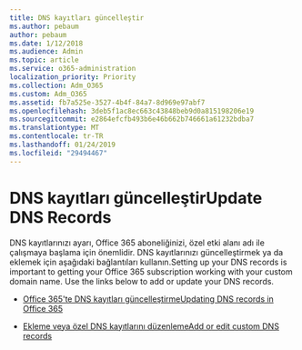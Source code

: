 ```yaml
---
title: DNS kayıtları güncelleştir
ms.author: pebaum
author: pebaum
ms.date: 1/12/2018
ms.audience: Admin
ms.topic: article
ms.service: o365-administration
localization_priority: Priority
ms.collection: Adm_O365
ms.custom: Adm_O365
ms.assetid: fb7a525e-3527-4b4f-84a7-8d969e97abf7
ms.openlocfilehash: 3deb5f1ac8ec663c43848beb9d0a815198206e19
ms.sourcegitcommit: e2864efcfb493b6e46b662b746661a61232bdba7
ms.translationtype: MT
ms.contentlocale: tr-TR
ms.lasthandoff: 01/24/2019
ms.locfileid: "29494467"
---
```

# <a name="update-dns-records"></a><span data-ttu-id="18e0f-102">DNS kayıtları güncelleştir</span><span class="sxs-lookup"><span data-stu-id="18e0f-102">Update DNS Records</span></span>

<span data-ttu-id="18e0f-p101">DNS kayıtlarınızı ayarı, Office 365 aboneliğinizi, özel etki alanı adı ile çalışmaya başlama için önemlidir. DNS kayıtlarınızı güncelleştirmek ya da eklemek için aşağıdaki bağlantıları kullanın.</span><span class="sxs-lookup"><span data-stu-id="18e0f-p101">Setting up your DNS records is important to getting your Office 365 subscription working with your custom domain name. Use the links below to add or update your DNS records.</span></span>
  
- [<span data-ttu-id="18e0f-105">Office 365'te DNS kayıtları güncelleştirme</span><span class="sxs-lookup"><span data-stu-id="18e0f-105">Updating DNS records in Office 365</span></span>](https://support.office.com/article/B0F3FDCA-8A80-4E8E-9EF3-61E8A2A9AB23)
    
- [<span data-ttu-id="18e0f-106">Ekleme veya özel DNS kayıtlarını düzenleme</span><span class="sxs-lookup"><span data-stu-id="18e0f-106">Add or edit custom DNS records</span></span>](https://support.office.com/article/AF00A516-DD39-4EDA-AF3E-1EAF686C8DC9)
    

